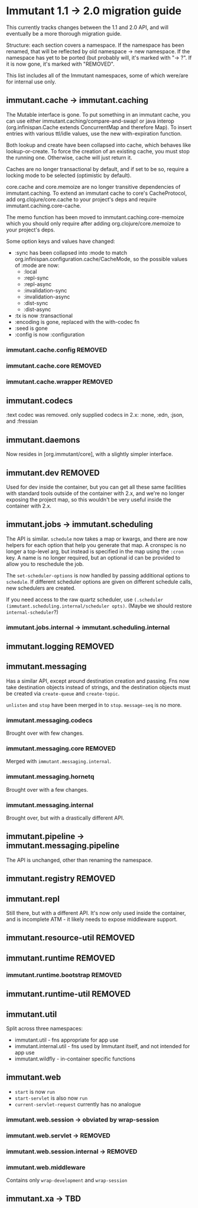 # Immutant 1.1 -> 2.0 migration guide

This currently tracks changes between the 1.1 and 2.0 API, and will
eventually be a more thorough migration guide.

Structure: each section covers a namespace. If the namespace has been
renamed, that will be reflected by old namespace -> new namespace. If
the namespace has yet to be ported (but probably will, it's marked
with "-> ?". If it is now gone, it's marked with "REMOVED".

This list includes all of the Immutant namespaces, some of which
were/are for internal use only.


## immutant.cache -> immutant.caching

The Mutable interface is gone. To put something in an immutant cache,
you can use either immutant.caching/compare-and-swap! or java interop
(org.infinispan.Cache extends ConcurrentMap and therefore Map). To
insert entries with various ttl/idle values, use the new
with-expiration function.

Both lookup and create have been collapsed into cache, which behaves
like lookup-or-create. To force the creation of an existing cache, you
must stop the running one. Otherwise, cache will just return it.

Caches are no longer transactional by default, and if set to be so,
require a locking mode to be selected (optimistic by default).

core.cache and core.memoize are no longer transitive dependencies of
immutant.caching. To extend an immutant cache to core's CacheProtocol,
add org.clojure/core.cache to your project's deps and require
immutant.caching.core-cache.

The memo function has been moved to immutant.caching.core-memoize
which you should only require after adding org.clojure/core.memoize to
your project's deps.

Some option keys and values have changed:
  - :sync has been collapsed into :mode to match
    org.infinispan.configuration.cache/CacheMode, so the possible
    values of :mode are now:
    - :local
    - :repl-sync
    - :repl-async
    - :invalidation-sync
    - :invalidation-async
    - :dist-sync
    - :dist-async
  - :tx is now :transactional
  - :encoding is gone, replaced with the with-codec fn
  - :seed is gone
  - :config is now :configuration

### immutant.cache.config REMOVED
### immutant.cache.core REMOVED
### immutant.cache.wrapper REMOVED

## immutant.codecs

:text codec was removed. only supplied codecs in 2.x:
:none, :edn, :json, and :fressian

## immutant.daemons

Now resides in [org.immutant/core], with a slightly simpler interface.

## immutant.dev REMOVED

Used for dev inside the container, but you can get all these same
facilities with standard tools outside of the container with 2.x, and
we're no longer exposing the project map, so this wouldn't be very
useful inside the container with 2.x.

## immutant.jobs -> immutant.scheduling

The API is similar. `schedule` now takes a map or kwargs, and there
are now helpers for each option that help you generate that map. A
cronspec is no longer a top-level arg, but instead is specified in the
map using the `:cron` key. A name is no longer required, but an
optional id can be provided to allow you to reschedule the job.

The `set-scheduler-options` is now handled by passing additional
options to `schedule`. If different scheduler options are given on
different schedule calls, new schedulers are created.

If you need access to the raw quartz scheduler, use `(.scheduler
(immutant.scheduling.internal/scheduler opts)`. (Maybe we should
restore `internal-scheduler`?)

### immutant.jobs.internal -> immutant.scheduling.internal

## immutant.logging REMOVED

## immutant.messaging

Has a similar API, except around destination creation and passing. Fns
now take destination objects instead of strings, and the destination
objects must be created via `create-queue` and `create-topic`.

`unlisten` and `stop` have been merged in to `stop`. `message-seq` is
no more.

### immutant.messaging.codecs

Brought over with few changes.

### immutant.messaging.core REMOVED

Merged with `immutant.messaging.internal`.

### immutant.messaging.hornetq

Brought over with a few changes.

### immutant.messaging.internal

Brought over, but with a drastically different API.

## immutant.pipeline -> immutant.messaging.pipeline

The API is unchanged, other than renaming the namespace.

## immutant.registry REMOVED

## immutant.repl

Still there, but with a different API. It's now only used inside the
container, and is incomplete ATM - it likely needs to expose
middleware support.

## immutant.resource-util REMOVED

## immutant.runtime REMOVED

### immutant.runtime.bootstrap REMOVED

## immutant.runtime-util REMOVED

## immutant.util

Split across three namespaces:

* immutant.util - fns appropriate for app use
* immutant.internal.util - fns used by Immutant itself, and not intended for app use
* immutant.wildfly - in-container specific functions

## immutant.web

* `start` is now `run`
* `start-servlet` is also now `run`
* `current-servlet-request` currently has no analogue

### immutant.web.session -> obviated by wrap-session
### immutant.web.servlet -> REMOVED
### immutant.web.session.internal -> REMOVED

### immutant.web.middleware

Contains only `wrap-development` and `wrap-session`

## immutant.xa -> TBD

